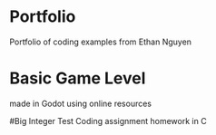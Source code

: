 # Portfolio
Portfolio of coding examples from Ethan Nguyen

# Basic Game Level 
made in Godot using online resources

#Big Integer Test
Coding assignment homework in C
